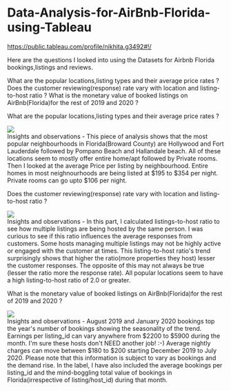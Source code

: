 # Data-Analysis-for-AirBnb-Florida-using-Tableau 

https://public.tableau.com/profile/nikhita.g3492#!/

Here are the questions I looked into using the Datasets for Airbnb Florida bookings,listings and reviews.

What are the popular locations,listing types and their average price rates ?
Does the customer reviewing(response) rate vary with location and listing-to-host ratio ? 
What is the monetary value of booked listings on AirBnb(Florida)for the rest of 2019 and 2020 ? 

What are the popular locations,listing types and their average price rates ?
<div class='tableauPlaceholder' id='viz1565950548115' style='position: relative'><noscript><a href='#'><img alt=' ' src='https:&#47;&#47;public.tableau.com&#47;static&#47;images&#47;Ai&#47;AirBnbFlorida&#47;Sheet2&#47;1_rss.png' style='border: none' /></a></noscript><object class='tableauViz'  style='display:none;'><param name='host_url' value='https%3A%2F%2Fpublic.tableau.com%2F' /> <param name='embed_code_version' value='3' /> <param name='site_root' value='' /><param name='name' value='AirBnbFlorida&#47;Sheet2' /><param name='tabs' value='yes' /><param name='toolbar' value='yes' /><param name='static_image' value='https:&#47;&#47;public.tableau.com&#47;static&#47;images&#47;Ai&#47;AirBnbFlorida&#47;Sheet2&#47;1.png' /> <param name='animate_transition' value='yes' /><param name='display_static_image' value='yes' /><param name='display_spinner' value='yes' /><param name='display_overlay' value='yes' /><param name='display_count' value='yes' /></object></div>   
Insights and observations - This piece of analysis shows that the most popular neighbourhoods in Florida(Broward County) are Hollywood and Fort Lauderdale followed by Pompano Beach and Hallandale beach. All of these locations seem to mostly offer entire home/apt followed by Private rooms. Then I looked at the average Price per listing by neighbourhood. Entire homes in most neighnourhoods are being listed at $195 to $354 per night. Private rooms can go upto $106 per night.

Does the customer reviewing(response) rate vary with location and listing-to-host ratio ? 
<div class='tableauPlaceholder' id='viz1565950601372' style='position: relative'><noscript><a href='#'><img alt=' ' src='https:&#47;&#47;public.tableau.com&#47;static&#47;images&#47;Ai&#47;AirBnbFlorida&#47;Sheet3&#47;1_rss.png' style='border: none' /></a></noscript><object class='tableauViz'  style='display:none;'><param name='host_url' value='https%3A%2F%2Fpublic.tableau.com%2F' /> <param name='embed_code_version' value='3' /> <param name='site_root' value='' /><param name='name' value='AirBnbFlorida&#47;Sheet3' /><param name='tabs' value='yes' /><param name='toolbar' value='yes' /><param name='static_image' value='https:&#47;&#47;public.tableau.com&#47;static&#47;images&#47;Ai&#47;AirBnbFlorida&#47;Sheet3&#47;1.png' /> <param name='animate_transition' value='yes' /><param name='display_static_image' value='yes' /><param name='display_spinner' value='yes' /><param name='display_overlay' value='yes' /><param name='display_count' value='yes' /></object></div>           
Insights and observations - In this part, I calculated listings-to-host ratio to see how multiple listings are being hosted by the same person. I was curious to see if this ratio influences the average responses from customers. Some hosts managing multiple listings may not be highly active or engaged with the customer at times. This listing-to-host ratio's trend surprisingly shows that higher the ratio(more properties they host) lesser the customer responses. The opposite of this may not always be true (lesser the ratio more the response rate). All popular locations seem to have a high listing-to-host ratio of 2.0 or greater.

What is the monetary value of booked listings on AirBnb(Florida)for the rest of 2019 and 2020 ? 
<div class='tableauPlaceholder' id='viz1565951052301' style='position: relative'><noscript><a href='#'><img alt=' ' src='https:&#47;&#47;public.tableau.com&#47;static&#47;images&#47;Ai&#47;AirBnbFlorida&#47;Sheet1&#47;1_rss.png' style='border: none' /></a></noscript><object class='tableauViz'  style='display:none;'><param name='host_url' value='https%3A%2F%2Fpublic.tableau.com%2F' /> <param name='embed_code_version' value='3' /> <param name='site_root' value='' /><param name='name' value='AirBnbFlorida&#47;Sheet1' /><param name='tabs' value='yes' /><param name='toolbar' value='yes' /><param name='static_image' value='https:&#47;&#47;public.tableau.com&#47;static&#47;images&#47;Ai&#47;AirBnbFlorida&#47;Sheet1&#47;1.png' /> <param name='animate_transition' value='yes' /><param name='display_static_image' value='yes' /><param name='display_spinner' value='yes' /><param name='display_overlay' value='yes' /><param name='display_count' value='yes' /></object></div>           Insights and observations - August 2019 and January 2020 bookings top the year's number of bookings showing the seasonality of the trend. Earnings per listing_id can vary anywhere from $2200 to $5900 during the month. I'm sure these hosts don't NEED another job! :-) 
Average nightly charges can move between $180 to $200 starting December 2019 to July 2020. Please note that this information is subject to vary as bookings and the demand rise. In the label, I have also included the average bookings per listing_id and the mind-boggling total value of bookings in Florida(irrespective of listing/host_id) during that month. 

